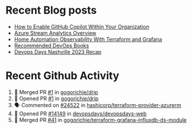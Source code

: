 # Recent Blog posts
<!-- BLOG-POST-LIST:START -->
- [How to Enable GitHub Copilot Within Your Organization](https://www.gogorichie.com/blog/microsoft/githubcopilot-enabling/)
- [Azure Stream Analytics Overview](https://www.gogorichie.com/blog/microsoft/azure-stream-analytics-overview/)
- [Home Automation Observability With Terraform and Grafana](https://www.gogorichie.com/blog/homeautomationobservability/)
- [Recommended DevOps Books](https://www.gogorichie.com/blog/recommendeddevopsbooks/)
- [Devops Days Nashville 2023 Recap](https://www.gogorichie.com/blog/devopsdaysnashville2023recap/)
<!-- BLOG-POST-LIST:END -->


# Recent Github Activity
<!--START_SECTION:activity-->
1. 🎉 Merged PR [#1](https://github.com/gogorichie/drip/pull/1) in [gogorichie/drip](https://github.com/gogorichie/drip)
2. 💪 Opened PR [#1](https://github.com/gogorichie/drip/pull/1) in [gogorichie/drip](https://github.com/gogorichie/drip)
3. 🗣 Commented on [#24522](https://github.com/hashicorp/terraform-provider-azurerm/issues/24522#issuecomment-2143539954) in [hashicorp/terraform-provider-azurerm](https://github.com/hashicorp/terraform-provider-azurerm)
4. 💪 Opened PR [#14149](https://github.com/devopsdays/devopsdays-web/pull/14149) in [devopsdays/devopsdays-web](https://github.com/devopsdays/devopsdays-web)
5. 🎉 Merged PR [#41](https://github.com/gogorichie/terraform-grafana-influxdb-ds-module/pull/41) in [gogorichie/terraform-grafana-influxdb-ds-module](https://github.com/gogorichie/terraform-grafana-influxdb-ds-module)
<!--END_SECTION:activity-->

